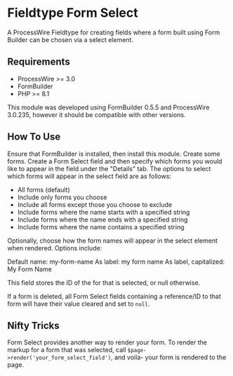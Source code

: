 # Fieldtype Form Select

A ProcessWire Fieldtype for creating fields where a form built using Form Builder can be chosen via a select element.

## Requirements

- ProcessWire >= 3.0
- FormBuilder
- PHP >= 8.1

This module was developed using FormBuilder 0.5.5 and ProcessWire 3.0.235, however it should be compatible with other versions.

## How To Use

Ensure that FormBuilder is installed, then install this module. Create some forms. Create a Form Select field and then specify which forms you would like to appear in the field under the "Details" tab. The options to select which forms will appear in the select field are as follows:

- All forms (default)
- Include only forms you choose
- Include all forms except those you choose to exclude
- Include forms where the name starts with a specified string
- Include forms where the name ends with a specified string
- Include forms where the name contains a specified string

Optionally, choose how the form names will appear in the select element when rendered. Options include:

Default name: my-form-name
As label: my form name
As label, capitalized: My Form Name

This field stores the ID of the for that is selected, or null otherwise.

If a form is deleted, all Form Select fields containing a reference/ID to that form will have their value cleared and set to `null`.

## Nifty Tricks

Form Select provides another way to render your form. To render the markup for a form that was selected, call `$page->render('your_form_select_field')`, and voila- your form is rendered to the page.
